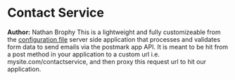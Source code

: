 # Contact Service
**Author:** Nathan Brophy 
This is a lightweight and fully customizeable from the [configuration file](https://github.com/nathanbrophy/contact_service/blob/master/routes/serverConfig.json) server side application that processes and validates form data to send emails via the postmark app API.  It is meant to be hit from a post method in your application to a custom url i.e. mysite.com/contactservice, and then proxy this request url to hit our application.   
